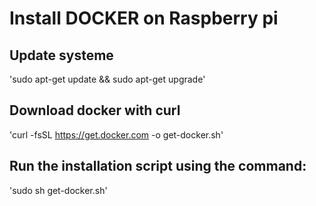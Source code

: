 # Install DOCKER on Raspberry pi

## Update systeme
'sudo apt-get update && sudo apt-get upgrade'

## Download docker with curl
'curl -fsSL https://get.docker.com -o get-docker.sh'

## Run the installation script using the command:
'sudo sh get-docker.sh'
